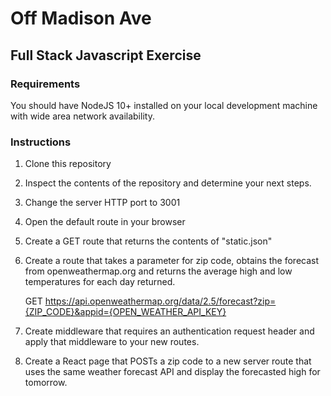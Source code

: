 # Off Madison Ave

## Full Stack Javascript Exercise

### Requirements

You should have NodeJS 10+ installed on your local development machine with wide area network availability.

### Instructions

1)  Clone this repository

2)  Inspect the contents of the repository and determine your next steps.

3)  Change the server HTTP port to 3001

4)  Open the default route in your browser

5)  Create a GET route that returns the contents of "static.json"

6)  Create a route that takes a parameter for zip code, obtains the 
    forecast from openweathermap.org and returns the average 
    high and low temperatures for each day returned.

    GET https://api.openweathermap.org/data/2.5/forecast?zip={ZIP_CODE}&appid={OPEN_WEATHER_API_KEY}

7)  Create middleware that requires an authentication request header 
    and apply that middleware to your new routes.

8)  Create a React page that POSTs a zip code to a new server route that uses the 
    same weather forecast API and display the forecasted high for tomorrow.  